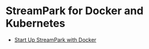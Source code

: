 # StreamPark for Docker and Kubernetes

* [Start Up StreamPark with Docker](https://streampark.apache.org/docs/user-guide/docker-deployment)
